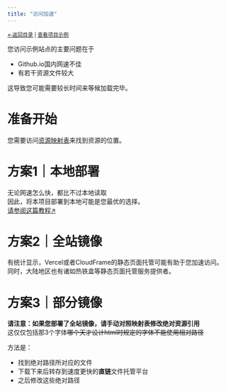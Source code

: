 ```yaml
---
title: "访问加速"
---
```

<small><a href="../">←返回目录</a> | <a href="https://kdxhub.github.io/random_name_picker/">查看项目示例</a></small><br>

您访问示例站点的主要问题在于
* Github.io国内网速不佳
* 有若干资源文件较大

这导致您可能需要较长时间来等候加载完毕。

# 准备开始
您需要访问[资源映射表](./diy)来找到资源的位置。

# 方案1｜本地部署
无论网速怎么快，都比不过本地读取<br>
因此，将本项目部署到本地可能是您最优的选择。<br>
[请参阅这篇教程↗](../start/deploy_to_local)

# 方案2｜全站镜像
有统计显示，Vercel或者CloudFrame的静态页面托管可能有助于您加速访问。<br>
同时，大陆地区也有诸如热铁盒等静态页面托管服务提供者。

# 方案3｜部分镜像
**请注意：如果您部署了全站镜像，请手动对照映射表修改绝对资源引用**<br>
这仅仅包括那3个字体~~哪个天才设计html时规定的字体不能使用相对路径~~

方法是：
* 找到绝对路径所对应的文件
* 下载下来后转存到速度更快的**直链**文件托管平台
* 之后修改这些绝对路径